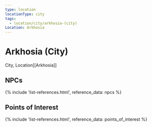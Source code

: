 ```yaml
---
type: location
locationType: city
tags:
  - location/city/arkhosia-(city)
Location: Arkhosia
---
```


# Arkhosia (City)
City, <span class="dataview inline-field"><span class="inline-field-key">Location</span><span class="inline-field-value">[[Arkhosia]]</span></span>


## NPCs
{% include 'list-references.html', reference_data: npcs %}

## Points of Interest
{% include 'list-references.html', reference_data: points_of_interest %}
